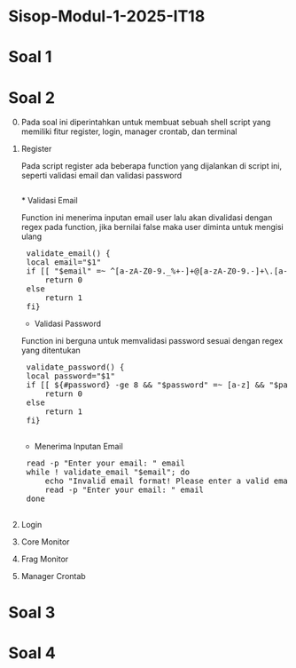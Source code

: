 # Sisop-Modul-1-2025-IT18 
# Soal 1
# Soal 2
0. Pada soal ini diperintahkan untuk membuat sebuah shell script yang memiliki fitur register, login, manager crontab, dan terminal 
1. Register
    <p>Pada script register ada beberapa function yang dijalankan di script ini, seperti validasi email dan validasi password</p>
    <pre></pre>
    * Validasi Email
    <p>Function ini menerima inputan email user lalu akan divalidasi dengan regex pada function, jika bernilai false maka user diminta untuk mengisi ulang</p>
    <pre> validate_email() {
    local email="$1"
    if [[ "$email" =~ ^[a-zA-Z0-9._%+-]+@[a-zA-Z0-9.-]+\.[a-zA-Z]{2,}$ ]]; then
        return 0  
    else
        return 1  
    fi} </pre>

    * Validasi Password
    <p>Function ini berguna untuk memvalidasi password sesuai dengan regex yang ditentukan</p>
    <pre>
    validate_password() {
    local password="$1"
    if [[ ${#password} -ge 8 && "$password" =~ [a-z] && "$password" =~ [A-Z] && "$password" =~ [0-9] ]]; then
        return 0  
    else
        return 1  
    fi}
    </pre>

    * Menerima Inputan Email
    <pre>
    read -p "Enter your email: " email
    while ! validate_email "$email"; do
        echo "Invalid email format! Please enter a valid email."
        read -p "Enter your email: " email
    done
    </pre>
2. Login
3. Core Monitor
4. Frag Monitor
5. Manager Crontab
# Soal 3
# Soal 4
